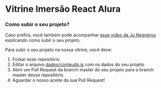 # Vitrine Imersão React Alura

### Como subir o seu projeto?

Caso prefira, você também pode acompanhar [esse vídeo da Ju Negreiros](https://youtu.be/4qy23EulMbw) explicando como subir o seu projeto.

Para subir o seu projeto na nossa vitrine, você deve:

1. Forkar esse repositório
1. Editar o arquivo [dados/conteudo.js](https://github.com/imersao-alura/vitrine-imersao-react/blob/master/src/dados/conteudo.js) com os dados do seu projeto
1. Abrir um Pull Request da branch master do seu projeto para a branch master desse repositório
1. Aguardar o nosso aceite da sua Pull Request!

